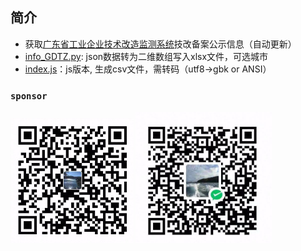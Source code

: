 ## 简介


- 获取[广东省工业企业技术改造监测系统](http://210.76.81.107/announcement)技改备案公示信息（自动更新）
- [info_GDTZ.py](/info_GDTZ.py): json数据转为二维数组写入xlsx文件，可选城市
- [index.js](/index.js)：js版本, 生成csv文件，需转码（utf8->gbk or ANSI）
  

### `sponsor`
<p>
    <img src=".\__pycache__\alipay.jpg"  height="200vm" style="object-fit:contain" alt="alipy"/>
    <img src=".\__pycache__\wechat.jpg" height="210vm" style="object-fit:contain" alt="weichat pay"/>
</p>
